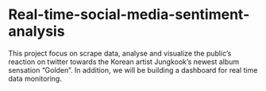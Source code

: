 # Real-time-social-media-sentiment-analysis
This project focus on scrape data, analyse and visualize the public’s reaction on twitter towards the Korean artist Jungkook’s newest album sensation “Golden”. In addition, we will be building a dashboard for real time data monitoring.
